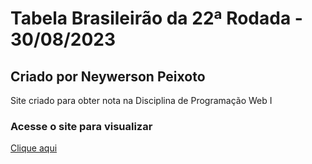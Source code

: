 # Tabela Brasileirão da 22ª Rodada - 30/08/2023

## Criado por Neywerson Peixoto
Site criado para obter nota na Disciplina de Programação Web I



### Acesse o site para visualizar
[Clique aqui](https://neywerson.github.io/tabelabrasileirao/)
